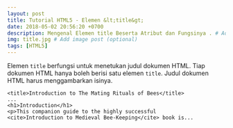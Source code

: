 ```yaml
---
layout: post
title: Tutorial HTML5 - Elemen &lt;title&gt;
date: 2018-05-02 20:56:20 +0700
description: Mengenal Elemen title Beserta Atribut dan Fungsinya . # Add post description (optional)
img: title.jpg # Add image post (optional)
tags: [HTML5]
---
```

Elemen <code>title</code> berfungsi untuk menetukan judul dokumen HTML.
Tiap dokumen HTML hanya boleh berisi satu elemen <code>title</code>.
Judul dokumen HTML harus menggambarkan isinya.

<pre>
<code data-language="html">&lt;title&gt;Introduction to The Mating Rituals of Bees&lt;/title&gt;
...
&lt;h1&gt;Introduction&lt;/h1&gt;
&lt;p&gt;This companion guide to the highly successful
&lt;cite&gt;Introduction to Medieval Bee-Keeping&lt;/cite&gt; book is...</code>
</pre>